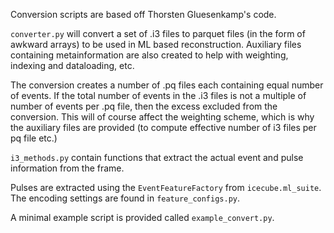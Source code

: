 Conversion scripts are based off Thorsten Gluesenkamp's code.

`converter.py` will convert a set of .i3 files to parquet files (in the form of awkward arrays) to be used in ML based reconstruction. Auxiliary files containing metainformation are also created to help with weighting, indexing and dataloading, etc.

The conversion creates a number of .pq files each containing equal number of events. If the total number of events in the .i3 files is not a multiple of number of events per .pq file, then the excess excluded from the conversion. This will of course affect the weighting scheme, which is why the auxiliary files are provided (to compute effective number of i3 files per pq file etc.)

`i3_methods.py` contain functions that extract the actual event and pulse information from the frame.

Pulses are extracted using the `EventFeatureFactory` from `icecube.ml_suite`. The encoding settings are found in `feature_configs.py`.

A minimal example script is provided called `example_convert.py`.